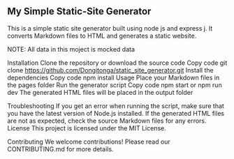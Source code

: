 ## My Simple Static-Site Generator
This is a simple static site generator built using node js and express j. It converts Markdown files to HTML and generates a static website.

NOTE: All data in this moject is mocked data 

Installation
Clone the repository or download the source code
Copy code
git clone https://github.com/Dongitonga/static_site_generator.git
Install the dependencies
Copy code
npm install
Usage
Place your Markdown files in the pages folder
Run the generator script
Copy code
npm start or npm run dev
The generated HTML files will be placed in the output folder


Troubleshooting
If you get an error when running the script, make sure that you have the latest version of Node.js installed.
If the generated HTML files are not as expected, check the source Markdown files for any errors.
License
This project is licensed under the MIT License.

Contributing
We welcome contributions! Please read our CONTRIBUTING.md for more details.



